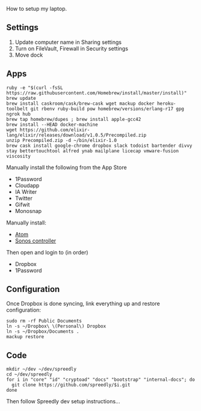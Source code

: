 How to setup my laptop.

## Settings

1. Update computer name in Sharing settings
2. Turn on FileVault, Firewall in Security settings
3. Move dock

## Apps

```shell
ruby -e "$(curl -fsSL https://raw.githubusercontent.com/Homebrew/install/master/install)"
brew update
brew install caskroom/cask/brew-cask wget mackup docker heroku-toolbelt git rbenv ruby-build pow homebrew/versions/erlang-r17 gpg ngrok hub
brew tap homebrew/dupes ; brew install apple-gcc42
brew install --HEAD docker-machine
wget https://github.com/elixir-lang/elixir/releases/download/v1.0.5/Precompiled.zip
unzip Precompiled.zip -d ~/bin/elixir-1.0
brew cask install google-chrome dropbox slack todoist bartender divvy stay bettertouchtool alfred ynab mailplane licecap vmware-fusion viscosity
```

Manually install the following from the App Store

* 1Password
* Cloudapp
* IA Writer
* Twitter
* Gifwit
* Monosnap

Manually install:

* [Atom](https://atom.io)
* [Sonos controller](http://www.sonos.com/redir/controller_software_mac)

Then open and login to (in order)

* Dropbox
* 1Password

## Configuration

Once Dropbox is done syncing, link everything up and restore configuration:

```shell
sudo rm -rf Public Documents
ln -s ~/Dropbox\ \(Personal\) Dropbox
ln -s ~/Dropbox/Documents .
mackup restore
```

## Code

```shell
mkdir ~/dev ~/dev/spreedly
cd ~/dev/spreedly
for i in "core" "id" "cryptoad" "docs" "bootstrap" "internal-docs"; do
  git clone https://github.com/spreedly/$i.git
done
```

Then follow Spreedly dev setup instructions...
